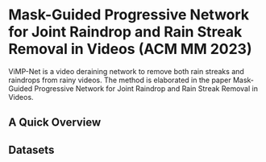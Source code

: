 # Mask-Guided Progressive Network for Joint Raindrop and Rain Streak Removal in Videos (ACM MM 2023)

ViMP-Net is a video deraining network to remove both rain streaks and raindrops from rainy videos. The method is elaborated in the paper Mask-Guided Progressive Network for Joint Raindrop and Rain Streak Removal in Videos.

## A Quick Overview 



## Datasets


